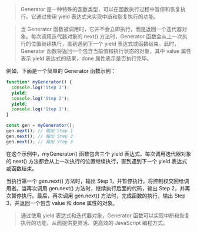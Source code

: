 > Generator 是一种特殊的函数类型，可以在函数执行过程中暂停和恢复执行。它通过使用 yield 表达式来实现中断和恢复执行的功能。

> 当 Generator 函数被调用时，它并不会立即执行，而是返回一个迭代器对象。每次调用迭代器对象的 next() 方法时，Generator 函数会从上一次执行的位置继续执行，直到遇到下一个 yield 表达式或函数结束。此时，Generator 函数将返回一个包含当前值和执行状态的对象，其中 value 属性表示 yield 表达式的结果，done 属性表示是否执行完毕。

例如，下面是一个简单的 Generator 函数示例：

```js
function* myGenerator() {
  console.log('Step 1');
  yield;
  console.log('Step 2');
  yield;
  console.log('Step 3');
}

const gen = myGenerator();
gen.next(); // 输出 Step 1
gen.next(); // 输出 Step 2
gen.next(); // 输出 Step 3
```

在这个示例中，myGenerator() 函数包含三个 yield 表达式，每次调用迭代器对象的 next() 方法都会从上一次执行的位置继续执行，直到遇到下一个 yield 表达式或函数结束。

当执行第一个 gen.next() 方法时，输出 Step 1，并暂停执行，将控制权交回给调用者。当再次调用 gen.next() 方法时，继续执行后面的代码，输出 Step 2，并再次暂停执行。最后，再次调用 gen.next() 方法时，完成函数的执行，输出 Step 3，并返回一个包含 value 和 done 属性的对象。

> 通过使用 yield 表达式和迭代器对象，Generator 函数可以实现中断和恢复执行的功能，从而提供更灵活、更高效的 JavaScript 编程方式。